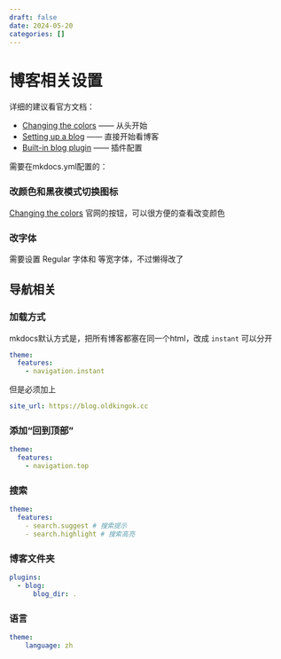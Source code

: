 ```yaml
---
draft: false
date: 2024-05-20
categories: []
---
```


# 博客相关设置

详细的建议看官方文档：

- [Changing the colors](https://squidfunk.github.io/mkdocs-material/setup/changing-the-colors/) —— 从头开始
- [Setting up a blog](https://squidfunk.github.io/mkdocs-material/setup/setting-up-a-blog/) —— 直接开始看博客
- [Built-in blog plugin](https://squidfunk.github.io/mkdocs-material/plugins/blog/) —— 插件配置

需要在mkdocs.yml配置的：

<!-- more -->
### 改颜色和黑夜模式切换图标

[Changing the colors](https://squidfunk.github.io/mkdocs-material/setup/changing-the-colors/#primary-color) 官网的按钮，可以很方便的查看改变颜色

### 改字体

需要设置 Regular 字体和 等宽字体，不过懒得改了

## 导航相关
### 加载方式

mkdocs默认方式是，把所有博客都塞在同一个html，改成 `instant` 可以分开

```yaml
theme:
  features:
    - navigation.instant
```

但是必须加上

```yaml
site_url: https://blog.oldkingok.cc
```

### 添加“回到顶部”

```yaml
theme:
  features:
    - navigation.top
```

### 搜索

```yaml
theme:
  features:
    - search.suggest # 搜索提示
    - search.highlight # 搜索高亮
```
### 博客文件夹

```yaml
plugins:
  - blog:
      blog_dir: .
```

### 语言

```yaml
theme:
    language: zh
```

